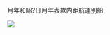 月年和昭?日月年表款内距航運别船

![](https://www.nta.go.jp/tmp/c00cbc92-85e7-49f4-8e05-2bdb23e74c43/images/46b47e5ef7c8958fdbf561d87159438d3ce1575545f6df0f8f4a15d35dedf3b8.jpg)